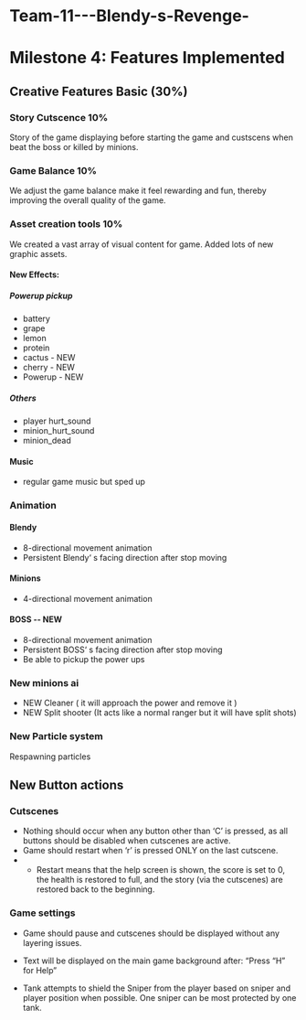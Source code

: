 # Team-11---Blendy-s-Revenge-

# Milestone 4: Features Implemented

## Creative Features Basic (30%)
### Story Cutscence 10%
Story of the game displaying before starting the game and custscens when beat the boss or killed by minions.
### Game Balance 10%
We adjust the game balance make it feel rewarding and fun, thereby improving the overall quality of the game.
### Asset creation tools 10%
We created a vast array of visual content for game. Added lots of new graphic assets. 




#### New Effects:
##### Powerup pickup
- battery
- grape
- lemon
- protein
- cactus - NEW
- cherry - NEW
- Powerup  - NEW
##### Others
- player hurt_sound
- minion_hurt_sound
- minion_dead

#### Music
- regular game music but sped up
### Animation
#### Blendy
- 8-directional movement animation
- Persistent Blendy‘ s facing direction after stop moving
#### Minions
- 4-directional movement animation
#### BOSS -- NEW
- 8-directional movement animation
- Persistent BOSS‘ s facing direction after stop moving
- Be able to pickup the power ups
### New minions ai
- NEW Cleaner ( it will approach the power and remove it )
- NEW Split shooter (It acts like a normal ranger but it will have split shots)

### New Particle system
Respawning particles 

## New Button actions
### Cutscenes
- Nothing should occur when any button other than ‘C’ is pressed, as all buttons should be disabled when cutscenes are active.
- Game should restart when ‘r’ is pressed ONLY on the last cutscene. 
- - Restart means that the help screen is shown, the score is set to 0, the health is restored to full, and the story (via the cutscenes) are restored back to the beginning.

### Game settings
- Game should pause and cutscenes should be displayed without any layering issues.
- Text will be displayed on the main game background after: “Press “H” for Help” 

- Tank attempts to shield the Sniper from the player based on sniper and player position when possible. One sniper can be most protected by one tank.

